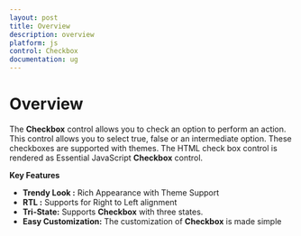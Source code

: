 ```yaml
---
layout: post
title: Overview
description: overview
platform: js
control: Checkbox
documentation: ug
---
```


# Overview

The **Checkbox** control allows you to check an option to perform an action. This control allows you to select true, false or an intermediate option. These checkboxes are supported with themes. The HTML check box control is rendered as Essential JavaScript **Checkbox** control.

**Key Features**

* **Trendy Look :** Rich Appearance with Theme Support
* **RTL :** Supports for Right to Left alignment
* **Tri-State:** Supports **Checkbox** with three states.
* **Easy Customization:** The customization of **Checkbox** is made simple
